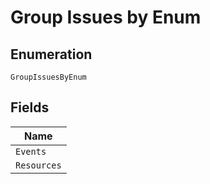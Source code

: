 
# Group Issues by Enum

## Enumeration

`GroupIssuesByEnum`

## Fields

| Name |
|  --- |
| `Events` |
| `Resources` |

